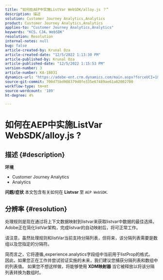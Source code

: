 ```yaml
---
title: “如何在AEP中实施ListVar WebSDK/alloy.js ？”
description: 描述
solution: Customer Journey Analytics,Analytics
product: Customer Journey Analytics,Analytics
applies-to: "Customer Journey Analytics,Analytics"
keywords: "KCS，CJA，WebSDK"
resolution: Resolution
internal-notes: null
bug: false
article-created-by: Krunal Oza
article-created-date: "12/5/2022 1:13:30 PM"
article-published-by: Krunal Oza
article-published-date: "12/5/2022 1:15:53 PM"
version-number: 3
article-number: KA-18031
dynamics-url: "https://adobe-ent.crm.dynamics.com/main.aspx?forceUCI=1&pagetype=entityrecord&etn=knowledgearticle&id=565bb299-9e74-ed11-81aa-6045bd006c82"
source-git-commit: 700d75bd908379d0fe335e67489ae61a82002700
workflow-type: tm+mt
source-wordcount: '189'
ht-degree: 4%

---
```


# 如何在AEP中实施ListVar WebSDK/alloy.js ?

## 描述 {#description}

<b>环境</b>
- Customer Journey Analytics
- Analytics



<b>问题/症状</b>
本文包含有关如何在 <b>Listvar </b>至 `AEP WebSDK`.


## 分辨率 {#resolution}


处理规则是现在通过将上下文数据映射到listvar来获取listvar中数据的最佳选择。 Adobe正在简化listVar架构，完成listvar的自动映射后，将可正常工作。

请注意，虽然处理规则和listVar当前支持分隔列表，但将来，该分隔列表需要是数组以及您指定的分隔符。

简而言之，它将遵循_experience.analytics字段组中当前用于listProp的格式。 因此，如果您正在工作并尝试验证实施的未来，我们建议您捕获分隔列表和数组中的列表值。 如果您不想这样做，将能够使用 <b>XDM映射器 </b>当它被释放以将该分隔列表转换为数组时。









